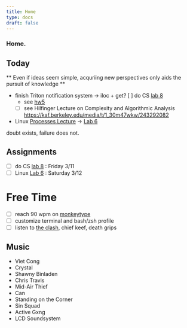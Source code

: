 ```yaml
---
title: Home
type: docs 
draft: false
---
```


### Home.

## Today 
** Even if ideas seem simple, acquriing new perspectives only aids the pursuit of knowledge ** 

- finish Triton notification system -> iloc + get? 
[ ] do CS [lab 8](https://inst.eecs.berkeley.edu/~cs61b/sp22/materials/lab/lab8/index.html) 
    - see [hw5](https://www.gradescope.com/courses/350363/assignments/1864361/submissions/115826366) 
    - [ ] see Hilfinger Lecture on Complexity and Algorithmic Analysis https://kaf.berkeley.edu/media/t/1_30m47wkw/243292082 
- Linux [Processes Lecture](https://youtu.be/Z_q1zkeWEFs) -> [Lab 6](https://decal.ocf.berkeley.edu/labs/b6)

 doubt exists, failure does not. 

## Assignments 
- [ ] do CS [lab 8](https://inst.eecs.berkeley.edu/~cs61b/sp22/materials/lab/lab8/index.html) : Friday 3/11
- [ ] Linux [Lab 6](https://decal.ocf.berkeley.edu/labs/b6)
: Saturday 3/12

# Free Time
- [ ] reach 90 wpm on [monkeytype](https://monkeytype.com)
- [ ] customize terminal and bash/zsh profile
- [ ] listen to [the clash](https://music.apple.com/us/album/london-calling/684811762), chief keef, death grips 

## Music 
- Viet Cong 
- Crystal 
- Shawny Binladen 
- Chris Travis 
- Mid-Air Thief 
- Can 
- Standing on the Corner
- Sin Squad 
- Active Gxng 
- LCD Soundsystem
